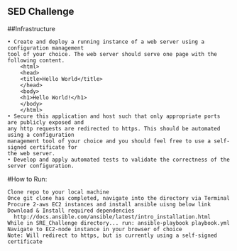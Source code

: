 ## SED Challenge
##Infrastructure
      
    • Create and deploy a running instance of a web server using a configuration management
    tool of your choice. The web server should serve one page with the following content.
        <html>
        <head>
        <title>Hello World</title>
        </head>
        <body>
        <h1>Hello World!</h1>
        </body>
        </html>
    • Secure this application and host such that only appropriate ports are publicly exposed and
    any http requests are redirected to https. This should be automated using a configuration
    management tool of your choice and you should feel free to use a self-signed certificate for
    the web server.
    • Develop and apply automated tests to validate the correctness of the server configuration.
  

#How to Run:

    Clone repo to your local machine
    Once git clone has completed, navigate into the directory via Terminal
    Procure 2-aws EC2 instances and install ansible uisng below link
    Download & Install required dependencies
      http://docs.ansible.com/ansible/latest/intro_installation.html
    While in SRE_Challenge directory... run: ansible-playbook playbook.yml
    Navigate to EC2-node instance in your browser of choice
    Note: Will redirect to https, but is currently using a self-signed certificate
